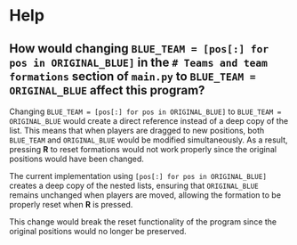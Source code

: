# Help

## How would changing `BLUE_TEAM = [pos[:] for pos in ORIGINAL_BLUE]` in the `# Teams and team formations` section of `main.py` to `BLUE_TEAM = ORIGINAL_BLUE` affect this program?

Changing `BLUE_TEAM = [pos[:] for pos in ORIGINAL_BLUE]` to `BLUE_TEAM = ORIGINAL_BLUE` would create a direct reference instead of a deep copy of the list. This means that when players are dragged to new positions, both `BLUE_TEAM` and `ORIGINAL_BLUE` would be modified simultaneously. As a result, pressing **R** to reset formations would not work properly since the original positions would have been changed.

The current implementation using `[pos[:] for pos in ORIGINAL_BLUE]` creates a deep copy of the nested lists, ensuring that `ORIGINAL_BLUE` remains unchanged when players are moved, allowing the formation to be properly reset when **R** is pressed.

This change would break the reset functionality of the program since the original positions would no longer be preserved.
